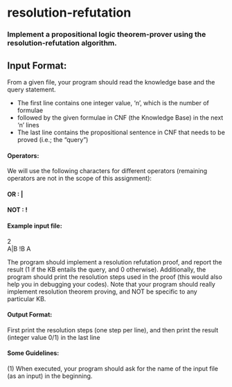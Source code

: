 # resolution-refutation
### Implement a propositional logic theorem-prover using the resolution-refutation algorithm.


## Input Format: 
From a given file, your program should read the knowledge base and the query statement.
-  The first line contains one integer value, ‘n’, which is the number of formulae 
-  followed by the given formulae in CNF (the Knowledge Base) in the next ‘n’ lines
-  The last line contains the propositional sentence in CNF that needs to be proved (i.e.; the “query”) 

#### Operators: 
We will use the following characters for different operators (remaining operators are not in the scope of this assignment): 
#### OR : | 
#### NOT : ! 

#### Example input file: 
2  
A|B 
!B 
A

The program should implement a resolution refutation proof, and report the result (1 if the KB entails the query, and 0 otherwise). Additionally, the program should print the resolution steps used in the proof (this would also help you in debugging your codes). 
Note that your program should really implement resolution theorem proving, and NOT be specific to any particular KB. 

#### Output Format:
First print the resolution steps (one step per line), and then print the result (integer value 0/1) in the last line
 
#### Some Guidelines: 
(1) When executed, your program should ask for the name of the input file (as an input) in the beginning. 
